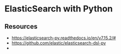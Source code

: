 # ElasticSearch with Python

## Resources

- https://elasticsearch-py.readthedocs.io/en/v7.15.2/#
- https://github.com/elastic/elasticsearch-dsl-py
- 